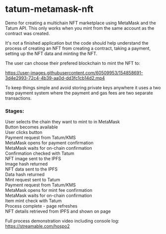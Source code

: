 # tatum-metamask-nft
Demo for creating a multichain NFT marketplace using MetaMask and the Tatum API. This only works when you mint from the same account as the contract was created.

It's not a finished application but the code should help understand the process of creating an NFT from creating a contract, taking a payment, setting up the NFT data and minting the NFT.

The user can choose their prefered blockchain to mint the NFT to:

https://user-images.githubusercontent.com/60509953/154858691-3d4e2993-72c4-4b39-aa0d-dd3fc1cb14d2.mp4


To keep things simple and avoid storing private keys anywhere it uses a two step payment system where the payment and gas fees are two separate transactions.

### Stages:
User selects the chain they want to mint to in MetaMask  
Button becomes available  
User clicks button  
Payment request from Tatum/KMS  
MetaMask opens for payment confirmation  
MetaMask waits for on-chain confirmation  
Confirmation checked with Tatum  
NFT image sent to the IPFS  
Image hash returned  
NFT data sent to the IPFS  
Data hash returned  
Mint request sent to Tatum  
Payment request from Tatum/KMS  
MetaMask opens for mint fee confirmation  
MetaMask waits for on-chain confirmation  
Item mint check with Tatum  
Process complete - page refreshes  
NFT details retrieved from IPFS and shown on page  


Full process demonstration video including console log: https://streamable.com/hospo2 
